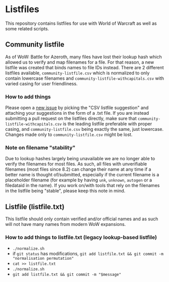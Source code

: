 # Listfiles
This repository contains listfiles for use with World of Warcraft as well as some related scripts.

## Community listfile
As of WoW: Battle for Azeroth, many files have lost their lookup hash which allowed us to verify and map filenames for a file. For that reason, a new listfile was created that binds names to file IDs instead. There are 2 different listfiles available, `community-listfile.csv` which is normalized to only contain lowercase filenames and `community-listfile-withcapitals.csv` with varied casing for user friendliness.

### How to add things
Please open a [new issue](https://github.com/wowdev/wow-listfile/issues/new/choose) by picking the "CSV listfile suggestion" and attaching your suggestions in the form of a .txt file. If you are instead submitting a pull request on the listfiles directly, make sure that `community-listfile-withcapitals.csv` is the leading listfile preferable with proper casing, and `community-listfile.csv` being exactly the same, just lowercase. Changes made only to `community-listfile.csv` might be lost. 

### Note on filename "stability"
Due to lookup hashes largely being unavailable we are no longer able to verify the filenames for most files. As such, all files with unverifiable filenames (most files since 8.2) can change their name at any time if a better name is thought of/submitted, especially if the current filename is a placeholder filename (for example by having `unk`, `unknown`, `autogen` or a filedataid in the name). If you work on/with tools that rely on the filenames in the listfile being "stable", please keep this note in mind. 

## Listfile (listfile.txt)
This listfile should only contain verified and/or official names and as such will not have many names from modern WoW expansions.

### How to add things to listfile.txt (legacy lookup-based listfile)
* `./normalize.sh`
* if `git status` has modifications, `git add listfile.txt && git commit -m "normalisation permutation"`
* `cat >> listfile.txt`
* `./normalize.sh`
* `git add listfile.txt && git commit -m "$message"`
